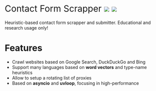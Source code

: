 <h1 style="font-weight:normal">
  Contact Form Scrapper
  <a href="https://github.com/brunoalano/contact-form-scrapper/releases"><img src="https://img.shields.io/github/release/brunoalano/contact-form-scrapper.svg?colorB=58839b"></a>
  <a href="https://github.com/brunoalano/contact-form-scrapper/blob/master/LICENSE"><img src="https://img.shields.io/badge/License-Commons%20Clause-blue.svg"></a>
</h1>

Heuristic-based contact form scrapper and submitter. Educational and research usage only!
<br>


Features
========
* Crawl websites based on Google Search, DuckDuckGo and Bing
* Support many languages based on **word vectors** and type-name heuristics
* Allow to setup a rotating list of proxies
* Based on **asyncio** and **uvloop**, focusing in high-performance

